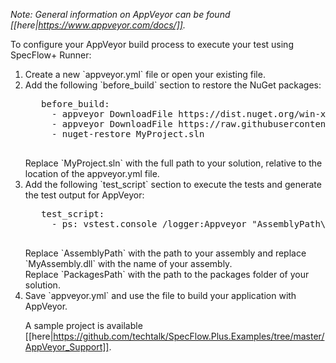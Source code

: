*Note: General information on AppVeyor can be found [[here|https://www.appveyor.com/docs/]].*

To configure your AppVeyor build process to execute your test using SpecFlow+ Runner:

<ol>
<li>Create a new `appveyor.yml` file or open your existing file.</li>
<li>Add the following `before_build` section to restore the NuGet packages:
   <pre>
   before_build:
     - appveyor DownloadFile https://dist.nuget.org/win-x86-commandline/latest/nuget.exe
     - appveyor DownloadFile https://raw.githubusercontent.com/appveyor/ci/master/scripts/nuget-restore.cmd
     - nuget-restore MyProject.sln
    </pre>
   Replace `MyProject.sln` with the full path to your solution, relative to the location of the appveyor.yml file.</li>
<li> Add the following `test_script` section to execute the tests and generate the test output for AppVeyor:  
   <pre>
   test_script:
     - ps: vstest.console /logger:Appveyor "AssemblyPath\MyAssembly.dll" /TestAdapterPath:"PackagesPath\packages"
   </pre>
   Replace `AssemblyPath` with the path to your assembly and replace `MyAssembly.dll` with the name of your assembly. <br>Replace `PackagesPath` with the path to the packages folder of your solution.</li>
<li>Save `appveyor.yml` and use the file to build your application with AppVeyor.</li>

A sample project is available [[here|https://github.com/techtalk/SpecFlow.Plus.Examples/tree/master/AppVeyor_Support]].